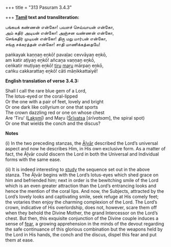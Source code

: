 +++
title = "313 Pasuram 3.4.3"

+++
**[Tamil](/definition/tamil#history "show Tamil definitions") text and transliteration:**

பங்கயக் கண்ணன் என்கோ! பவளச் செவ்வாயன் என்கோ,  
அம் கதிர் அடியன் என்கோ! அஞ்சன வண்ணன் என்கோ,  
செங்கதிர் முடியன் என்கோ! திரு மறு மார்பன் என்கோ,  
சங்கு சக்கரத்தன் என்கோ! சாதி மாணிக்கத்தையே!

paṅkayak kaṇṇaṉ eṉkō! pavaḷac cevvāyaṉ eṉkō,  
am katir aṭiyaṉ eṉkō! añcaṉa vaṇṇaṉ eṉkō,  
ceṅkatir muṭiyaṉ eṉkō! [tiru](/definition/tiru#history "show tiru definitions") [maṟu](/definition/maru#vaishnavism "show maṟu definitions") mārpaṉ eṉkō,  
caṅku cakkarattaṉ eṉkō! cāti māṇikkattaiyē!

**English translation of verse 3.4.3:**

Shall I call the rare blue gem of a Lord,  
The lotus-eyed or the coral-lipped  
Or the one with a pair of feet, lovely and bright  
Or one dark like collyrium or one that sports  
The crown dazzling red or one on whose chest  
Are ‘Tiru’ ([Lakṣmī](/definition/lakshmi#vaishnavism "show Lakṣmī definitions")) and Maṟu ([Śrīvatsa](/definition/shrivatsa#vaishnavism "show Śrīvatsa definitions") [*śrīvatsam*], the spiral spot)  
Or one that wields the conch and the discus?

**Notes**

\(i\) In the two preceding stanzas, the [Āḻvār](/definition/aḻvar#vaishnavism "show Āḻvār definitions") described the Lord’s universal aspect and now he describes Him, in His own exclusive form. As a matter of fact, the Āḻvār could discern the Lord in both the Universal and Individual forms with the same ease.

\(ii\) It is indeed interesting to [study](/definition/study#history "show study definitions") the sequence set out in the above stanza. The Āḻvār begins with the Lord’s lotus-eyes which shed grace on him and befriended him; next in order is the bewitching smile of the Lord which is an even greater attraction than the Lord’s entrancing looks and hence the mention of the coral lips. And now, the Subjects, attracted by the Lord’s lovely looks and captivating smile, seek refuge at His comely feet; the votaries then enjoy the charming complexion of the Lord. The Lord’s crown, indicative of His overlordship, does not, however, scare them off when they behold the Divine Mother, the grand Intercessor on the Lord’s chest. But then, this exquisite conjunction of the Divine couple induces a sense of [fear](/definition/fear#history "show fear definitions"), a growing apprehension in the minds of the devout regarding the safe continuance of this glorious combination but the weapons held by the Lord in His hands, the conch and the discus, dispel this fear and put them at ease.


